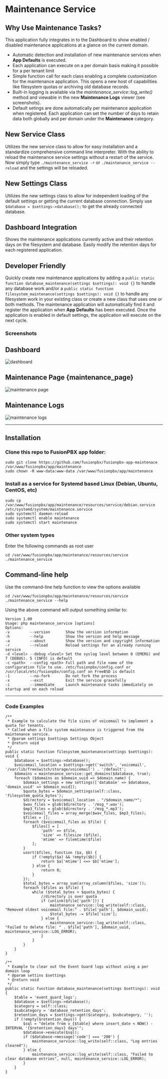# Maintenance Service

## Why Use Maintenance Tasks?
This application fully integrates in to the Dashboard to show enabled / disabled maintenance applications at a glance on the current domain.
- Automatic detection and installation of new maintenance services when **App Defaults** is executed.
- Each application can execute on a per domain basis making it possible for a per tenant limit
- Simple function call for each class enabling a complete customization for the maintenance application. This opens a new host of capabilities like filesystem quotas or archiving old database records.
- Built-in logging is available via the *maintenance_service::log_write()* method and viewable in the new **Maintenance Logs** viewer (see screenshots).
- Default setings are done automatically per maintenance application when registered. Each application can set the number of days to retain data both globally and per domain under the **Maintenance** category.

## New Service Class
Utilizes the new service class to allow for easy installation and a standardize comprehensive command line interpreter. With the ability to reload the maintenance service settings without a restart of the service.
Now simply type ``./maintenance_service -r`` or ``./maintenance_service --reload`` and the settings will be reloaded.

## New Settings Class
Utilizes the new settings class to allow for independent loading of the default settings or getting the current database connection. Simply use ``$database = $settings->database();`` to get the already connected database.

## Dashboard Integration
Shows the maintenance applications currently active and their retention days on the filesystem and database. Easily modify the retention days for each registered application.

## Developer Friendly
Quickly create new maintenance applications by adding a ``public static function database_maintenance(settings $settings): void {}`` to handle any database work and/or a ``public static function filesystem_maintenance(settings $settings): void {}`` to handle any filesystem work in your existing class or create a new class that uses one or both methods. The maintenance application will automatically find it and register the application when **App Defaults** has been executed. Once the application is enabled in default settings, the application will execute on the next cycle.

### Screenshots

## Dashboard

![dashboard](https://github.com/fusionpbx/fusionpbx-app-maintenance/blob/main/resources/images/screenshot_dashboard.png)

## Maintenance Page {maintenance_page}

![maintenance page](https://github.com/fusionpbx/fusionpbx-app-maintenance/blob/main/resources/images/screenshot_maintenace.png)

## Maintenance Logs

![maintenance logs](https://github.com/fusionpbx/fusionpbx-app-maintenance/blob/main/resources/images/screenshot_maintenance_logs.png)

---

## Installation

### Clone this repo to FusionPBX app folder:

```
sudo git clone https://github.com/fusionpbx/fusionpbx-app-maintenace /var/www/fusionpbx/app/maintenance
sudo chown -R www-data:www-data /var/www/fusionpbx/app/maintenance
```

### Install as a service for Systemd based Linux (Debian, Ubuntu, CentOS, etc)

```
sudo cp /var/www/fusionpbx/app/maintenance/resources/service/debian.service /etc/systemd/system/maintenance.service
sudo systemctl daemon-reload
sudo systemctl enable maintenance
sudo systemctl start maintenance
```

### Other system types

Enter the following commands as root user

```
cd /var/www/fusionpbx/app/maintenance/resources/service
./maintenance_service
```

## Command-line help

Use the command-line help function to view the options available

```
cd /var/www/fusionpbx/app/maintenance/resources/service
./maintenance_service --help
```

Using the above command will output something similar to:

```
Version 1.00
Usage: php maintenance_service [options]
Options:
-v         --version       Show the version information
-h         --help          Show the version and help message
-a         --about         Show the version and copyright information
-r         --reload        Reload settings for an already running service
-d <level> --debug <level> Set the syslog level between 0 (EMERG) and 7 (DEBUG). 5 (INFO) is default
-c <path>  --config <path> Full path and file name of the configuration file to use. /etc/fusionpbx/config.conf or /usr/local/etc/fusionpbx/config.conf on FreeBSD is default
-1         --no-fork       Do not fork the process
-x         --exit          Exit the service gracefully
-i         --immediate     Launch maintenance tasks immediately on startup and on each reload
```
---

### Code Examples

```
/**
 * Example to calculate the file sizes of voicemail to implement a quota for tenants.
 * Called when a file system maintenance is triggered from the maintenance service.
 * @param settings $settings Settings Object
 * @return void
 */
public static function filesystem_maintenance(settings $settings): void {
	$database = $settings->database();
	$voicemail_location = $settings->get('switch', 'voicemail', '/var/lib/freeswitch/storage/voicemail') . '/default';
	$domains = maintenance_service::get_domains($database, true);
	foreach ($domains as $domain_uuid => $domain_name) {
		$domain_settings = new settings(['database' => $database, 'domain_uuid' => $domain_uuid]);
		$quota_bytes = $domain_settings(self::class, 'filesystem_quota_bytes');
		$directory = $voicemail_location . "/$domain_name/*";
		$wav_files = glob($directory . '/msg_*.wav');
		$mp3_files = glob($directory . '/msg_*.mp3');
		$voicemail_files = array_merge($wav_files, $mp3_files);
		$files = [];
		foreach ($voicemail_files as $file) {
			$files[] = [
				'path' => $file,
				'size' => filesize ($file),
				'mtime' => filemtime($file)
			];
		}
		usort($files, function ($a, $b) {
			if (!empty($a) && !empty($b)) {
				return $a['mtime'] <=> $b['mtime'];
			} else {
				return 0;
			}
		});
		$total_bytes = array_sum(array_column($files, 'size'));
		foreach ($files as $file) {
			while ($total_bytes > $quota_bytes) {
				//directory is over quota
				if (unlink($file['path'])) {
					maintenance_service::log_write(self::class, "Removed oldest voicemail file:" . $file['path'], $domain_uuid);
					$total_bytes -= $file['size'];
				} else {
					maintenance_service::log_write(self::class, "Failed to delete file: " . $file['path'], $domain_uuid, maintenance_service::LOG_ERROR);
				}
			}
		}
	}
}

/**
 * Example to clear out the Event Guard logs without using a per domain loop
 * @param settins $settings
 * @return void
 */
public static function database_maintenance(settings $settings): void {
	$table = 'event_guard_logs';
	$database = $settings->database();
	$category = self::class;
	$subcategory = 'database_retention_days';
	$retention_days = $settings->get($category, $subcategory, '');
	if (!empty($retention_days)) {
		$sql = "delete from v_{$table} where insert_date < NOW() - INTERVAL '{$retention_days} days'";
		$database->execute($sql);
		if ($database->message['code'] === '200') {
			maintenance_service::log_write(self::class, "Log entries cleared");
		} else {
			maintenance_service::log_write(self::class, "Failed to clear database entries", null, maintenance_service::LOG_ERROR);
		}
	}
}

```
